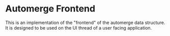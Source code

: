 # Automerge Frontend

This is an implementation of the "frontend" of the automerge data structure. It
is designed to be used on the UI thread of a user facing application.
